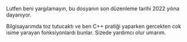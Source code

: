 Lutfen beni yargılamayın, bu dosyanın son düzenleme tarihi 2022 yılına dayanıyor.

Bilgisayarımda toz tutucaktı ve ben C++ pratiği yaparken gercekten cok isime yarayan fonksiyonlardı bunlar.
Sizede yardımcı olur umarım.
